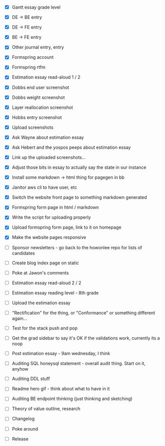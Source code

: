 - [x] Gantt essay grade level
- [x] DE -> BE entry
- [x] DE -> FE entry
- [x] BE -> FE entry
- [x] Other journal entry, entry

- [x] Formspring account
- [x] Formspring rtfm
- [x] Estimation essay read-aloud 1 / 2
- [x] Dobbs end user screenshot
- [x] Dobbs weight screenshot
- [x] Layer reallocation screenshot
- [x] Hobbs entry screenshot
- [x] Upload screenshots

- [x] Ask Wayne about estimation essay
- [x] Ask Hebert and the yospos peeps about estimation essay
- [x] Link up the uploaded screenshots...
- [x] Adjust those bits in essay to actually say the state in our instance

- [x] Install some markdown -> html thing for pagegen in bb
- [x] Janitor aws cli to have user, etc
- [x] Switch the website front page to something markdown generated
- [x] Formspring form page in html / markdown
- [x] Write the script for uploading properly
- [x] Upload formspring form page, link to it on homepage
- [x] Make the website pages responsive

- [ ] Sponsor newsletters - go back to the howonlee repo for lists of candidates
- [ ] Create blog index page on static
- [ ] Poke at Jawon's comments
- [ ] Estimation essay read-aloud 2 / 2
- [ ] Estimation essay reading level - 8th grade
- [ ] Upload the estimation essay
- [ ] "Rectification" for the thing, or "Conformance" or something different again...
- [ ] Test for the stack push and pop
- [ ] Get the grad sidebar to say it's OK if the validations work, currently its a noop

- [ ] Post estimation essay - 9am wednesday, I think
- [ ] Auditing SQL honeysql statement - overall audit thing. Start on it, anyhow
- [ ] Auditing DDL stuff
- [ ] Readme hero gif - think about what to have in it

- [ ] Auditing BE endpoint thinking (just thinking and sketching)
- [ ] Theory of value outline, research
- [ ] Changelog
- [ ] Poke around
- [ ] Release
